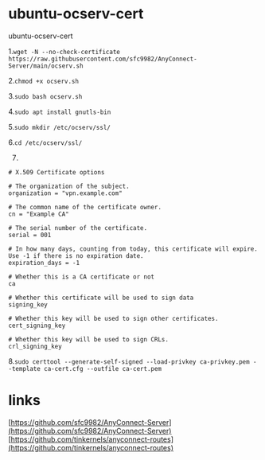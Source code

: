 # ubuntu-ocserv-cert
ubuntu-ocserv-cert

1.`wget -N --no-check-certificate https://raw.githubusercontent.com/sfc9982/AnyConnect-Server/main/ocserv.sh`

2.`chmod +x ocserv.sh`

3.`sudo bash ocserv.sh`

4.`sudo apt install gnutls-bin`

5.`sudo mkdir /etc/ocserv/ssl/`

6.`cd /etc/ocserv/ssl/`

7.
```
# X.509 Certificate options

# The organization of the subject.
organization = "vpn.example.com"

# The common name of the certificate owner.
cn = "Example CA"

# The serial number of the certificate.
serial = 001

# In how many days, counting from today, this certificate will expire. Use -1 if there is no expiration date.
expiration_days = -1

# Whether this is a CA certificate or not
ca

# Whether this certificate will be used to sign data
signing_key

# Whether this key will be used to sign other certificates.
cert_signing_key

# Whether this key will be used to sign CRLs.
crl_signing_key
```
8.`sudo certtool --generate-self-signed --load-privkey ca-privkey.pem --template ca-cert.cfg --outfile ca-cert.pem`

# links
[https://github.com/sfc9982/AnyConnect-Server](https://github.com/sfc9982/AnyConnect-Server)
[https://github.com/tinkernels/anyconnect-routes](https://github.com/tinkernels/anyconnect-routes)

